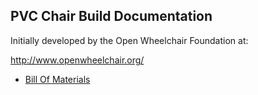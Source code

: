 
## PVC Chair Build Documentation

Initially developed by the Open Wheelchair Foundation at:

http://www.openwheelchair.org/

* [Bill Of Materials](https://docs.google.com/spreadsheets/d/1bKTSlYI-VXHVKByr3TpmT4WPJDfsZL3mFjEXyMhEeBg/edit?usp=sharing)

